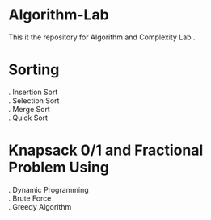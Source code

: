 # Algorithm-Lab
This it the repository for Algorithm and Complexity Lab .
# Sorting
.  Insertion Sort </br>
.  Selection Sort </br>
.  Merge Sort </br>
.  Quick Sort </br>
# Knapsack 0/1 and Fractional Problem Using
.  Dynamic Programming </br>
.  Brute Force </br>
.  Greedy Algorithm </br>
